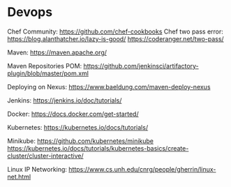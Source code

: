 # Devops

Chef Community: https://github.com/chef-cookbooks 
Chef two pass error: https://blog.alanthatcher.io/lazy-is-good/ https://coderanger.net/two-pass/


Maven: https://maven.apache.org/

Maven Repositories POM: https://github.com/jenkinsci/artifactory-plugin/blob/master/pom.xml

Deploying on Nexus: https://www.baeldung.com/maven-deploy-nexus

Jenkins: https://jenkins.io/doc/tutorials/

Docker: https://docs.docker.com/get-started/

Kubernetes: https://kubernetes.io/docs/tutorials/

Minikube: https://github.com/kubernetes/minikube
          https://kubernetes.io/docs/tutorials/kubernetes-basics/create-cluster/cluster-interactive/

Linux IP Networking: https://www.cs.unh.edu/cnrg/people/gherrin/linux-net.html 
